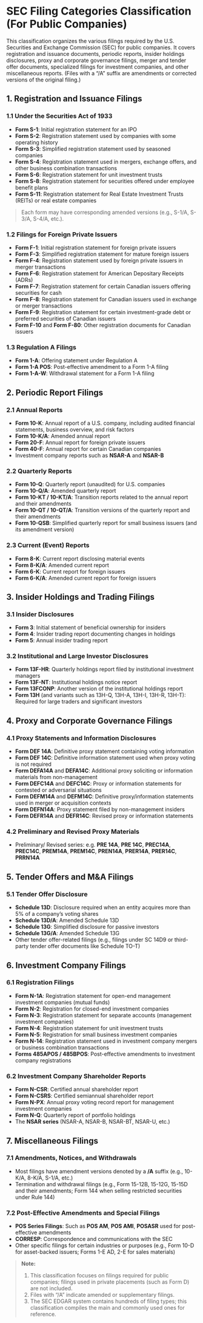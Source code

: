 # SEC Filing Categories Classification (For Public Companies)

This classification organizes the various filings required by the U.S. Securities and Exchange Commission (SEC) for public companies. It covers registration and issuance documents, periodic reports, insider holdings disclosures, proxy and corporate governance filings, merger and tender offer documents, specialized filings for investment companies, and other miscellaneous reports. (Files with a “/A” suffix are amendments or corrected versions of the original filing.)

## 1. Registration and Issuance Filings
### 1.1 Under the Securities Act of 1933
- **Form S-1**: Initial registration statement for an IPO  
- **Form S-2**: Registration statement used by companies with some operating history  
- **Form S-3**: Simplified registration statement used by seasoned companies  
- **Form S-4**: Registration statement used in mergers, exchange offers, and other business combination transactions  
- **Form S-6**: Registration statement for unit investment trusts  
- **Form S-8**: Registration statement for securities offered under employee benefit plans  
- **Form S-11**: Registration statement for Real Estate Investment Trusts (REITs) or real estate companies  
> Each form may have corresponding amended versions (e.g., S-1/A, S-3/A, S-4/A, etc.).

### 1.2 Filings for Foreign Private Issuers
- **Form F-1**: Initial registration statement for foreign private issuers  
- **Form F-3**: Simplified registration statement for mature foreign issuers  
- **Form F-4**: Registration statement used by foreign private issuers in merger transactions  
- **Form F-6**: Registration statement for American Depositary Receipts (ADRs)  
- **Form F-7**: Registration statement for certain Canadian issuers offering securities for cash  
- **Form F-8**: Registration statement for Canadian issuers used in exchange or merger transactions  
- **Form F-9**: Registration statement for certain investment-grade debt or preferred securities of Canadian issuers  
- **Form F-10** and **Form F-80**: Other registration documents for Canadian issuers

### 1.3 Regulation A Filings
- **Form 1-A**: Offering statement under Regulation A  
- **Form 1-A POS**: Post-effective amendment to a Form 1-A filing  
- **Form 1-A-W**: Withdrawal statement for a Form 1-A filing

## 2. Periodic Report Filings
### 2.1 Annual Reports
- **Form 10-K**: Annual report of a U.S. company, including audited financial statements, business overview, and risk factors  
- **Form 10-K/A**: Amended annual report  
- **Form 20-F**: Annual report for foreign private issuers  
- **Form 40-F**: Annual report for certain Canadian companies  
- Investment company reports such as **NSAR-A** and **NSAR-B**

### 2.2 Quarterly Reports
- **Form 10-Q**: Quarterly report (unaudited) for U.S. companies  
- **Form 10-Q/A**: Amended quarterly report  
- **Form 10-KT / 10-KT/A**: Transition reports related to the annual report and their amendments  
- **Form 10-QT / 10-QT/A**: Transition versions of the quarterly report and their amendments  
- **Form 10-QSB**: Simplified quarterly report for small business issuers (and its amendment version)

### 2.3 Current (Event) Reports
- **Form 8-K**: Current report disclosing material events  
- **Form 8-K/A**: Amended current report  
- **Form 6-K**: Current report for foreign issuers  
- **Form 6-K/A**: Amended current report for foreign issuers

## 3. Insider Holdings and Trading Filings
### 3.1 Insider Disclosures
- **Form 3**: Initial statement of beneficial ownership for insiders  
- **Form 4**: Insider trading report documenting changes in holdings  
- **Form 5**: Annual insider trading report

### 3.2 Institutional and Large Investor Disclosures
- **Form 13F-HR**: Quarterly holdings report filed by institutional investment managers  
- **Form 13F-NT**: Institutional holdings notice report  
- **Form 13FCONP**: Another version of the institutional holdings report  
- **Form 13H** (and variants such as 13H-Q, 13H-A, 13H-I, 13H-R, 13H-T): Required for large traders and significant investors

## 4. Proxy and Corporate Governance Filings
### 4.1 Proxy Statements and Information Disclosures
- **Form DEF 14A**: Definitive proxy statement containing voting information  
- **Form DEF 14C**: Definitive information statement used when proxy voting is not required  
- **Form DEFA14A** and **DEFA14C**: Additional proxy soliciting or information materials from non-management  
- **Form DEFC14A** and **DEFC14C**: Proxy or information statements for contested or adversarial situations  
- **Form DEFM14A** and **DEFM14C**: Definitive proxy/information statements used in merger or acquisition contexts  
- **Form DEFN14A**: Proxy statement filed by non-management insiders  
- **Form DEFR14A** and **DEFR14C**: Revised proxy or information statements

### 4.2 Preliminary and Revised Proxy Materials
- Preliminary/ Revised series: e.g. **PRE 14A**, **PRE 14C**, **PREC14A**, **PREC14C**, **PREM14A**, **PREM14C**, **PREN14A**, **PRER14A**, **PRER14C**, **PRRN14A**

## 5. Tender Offers and M&A Filings
### 5.1 Tender Offer Disclosure
- **Schedule 13D**: Disclosure required when an entity acquires more than 5% of a company’s voting shares  
- **Schedule 13D/A**: Amended Schedule 13D  
- **Schedule 13G**: Simplified disclosure for passive investors  
- **Schedule 13G/A**: Amended Schedule 13G  
- Other tender offer-related filings (e.g., filings under SC 14D9 or third-party tender offer documents like Schedule TO-T)

## 6. Investment Company Filings
### 6.1 Registration Filings
- **Form N-1A**: Registration statement for open-end management investment companies (mutual funds)  
- **Form N-2**: Registration for closed-end investment companies  
- **Form N-3**: Registration statement for separate accounts (management investment companies)  
- **Form N-4**: Registration statement for unit investment trusts  
- **Form N-5**: Registration for small business investment companies  
- **Form N-14**: Registration statement used in investment company mergers or business combination transactions  
- **Forms 485APOS / 485BPOS**: Post-effective amendments to investment company registrations

### 6.2 Investment Company Shareholder Reports
- **Form N-CSR**: Certified annual shareholder report  
- **Form N-CSRS**: Certified semiannual shareholder report  
- **Form N-PX**: Annual proxy voting record report for management investment companies  
- **Form N-Q**: Quarterly report of portfolio holdings  
- The **NSAR series** (NSAR-A, NSAR-B, NSAR-BT, NSAR-U, etc.)

## 7. Miscellaneous Filings
### 7.1 Amendments, Notices, and Withdrawals
- Most filings have amendment versions denoted by a **/A** suffix (e.g., 10-K/A, 8-K/A, S-1/A, etc.)  
- Termination and withdrawal filings (e.g., Form 15-12B, 15-12G, 15-15D and their amendments; Form 144 when selling restricted securities under Rule 144)

### 7.2 Post-Effective Amendments and Special Filings
- **POS Series Filings**: Such as **POS AM**, **POS AMI**, **POSASR** used for post-effective amendments  
- **CORRESP**: Correspondence and communications with the SEC  
- Other specific filings for certain industries or purposes (e.g., Form 10-D for asset-backed issuers; Forms 1-E AD, 2-E for sales materials)

> **Note:**  
> 1. This classification focuses on filings required for public companies; filings used in private placements (such as Form D) are not included.  
> 2. Files with “/A” indicate amended or supplementary filings.  
> 3. The SEC EDGAR system contains hundreds of filing types; this classification compiles the main and commonly used ones for reference.
